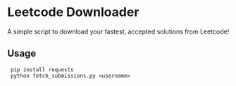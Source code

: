 # Leetcode Downloader

A simple script to download your fastest, accepted solutions from Leetcode!

## Usage

```shell
 pip install requests
 python fetch_submissions.py <username>
```
